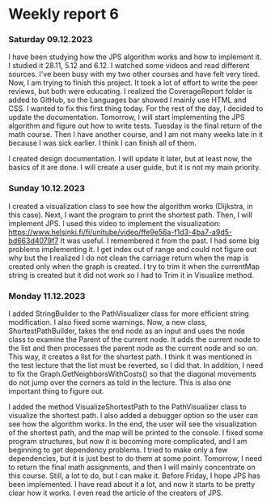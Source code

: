 # Weekly report 6

### Saturday 09.12.2023
I have been studying how the JPS algorithm works and how to implement it. I studied it 28.11, 5.12 and 6.12. I watched some videos and read different sources. I've been busy with my two other courses and have felt very tired. Now, I am trying to finish this project. It took a lot of effort to write the peer reviews, but both were educating. I realized the CoverageReport folder is added to GitHub, so the Languages bar showed I mainly use HTML and CSS. I wanted to fix this first thing today. For the rest of the day, I decided to update the documentation. Tomorrow, I will start implementing the JPS algorithm and figure out how to write tests. Tuesday is the final return of the math course. Then I have another course, and I am not many weeks late in it because I was sick earlier. I think I can finish all of them.

I created design documentation. I will update it later, but at least now, the basics of it are done. I will create a user guide, but it is not my main priority.

### Sunday 10.12.2023
I created a visualization class to see how the algorithm works (Dijkstra, in this case). Next, I want the program to print the shortest path. Then, I will implement JPS. I used this video to implement the visualization: https://www.helsinki.fi/fi/unitube/video/ffe9e56a-f1d3-4ba7-a9d5-bd663d4079f7
It was useful. I remembered it from the past. I had some big problems implementing it. I get index out of range and could not figure out why but the I realized I do not clean the carriage return when the map is created only when the graph is created. I try to trim it when the currentMap string is created but it did not work so I had to Trim it in Visualize method.

### Monday 11.12.2023
I added StringBuilder to the PathVisualizer class for more efficient string modification. I also fixed some warnings. Now, a new class, ShortestPathBuilder, takes the end node as an input and uses the node class to examine the Parent of the current node. It adds the current node to the list and then processes the parent node as the current node and so on. This way, it creates a list for the shortest path. I think it was mentioned in the test lecture that the list must be reverted, so I did that. In addition, I need to fix the Graph.GetNeighborsWithCosts() so that the diagonal movements do not jump over the corners as told in the lecture. This is also one important thing to figure out. 

I added the method VisualizeShortestPath to the PathVisualizer class to visualize the shortest path. I also added a debugger option so the user can see how the algorithm works. In the end, the user will see the visualization of the shortest path, and the map will be printed to the console. I fixed some program structures, but now it is becoming more complicated, and I am beginning to get dependency problems. I tried to make only a few dependencies, but it is just best to do them at some point. Tomorrow, I need to return the final math assignments, and then I will mainly concentrate on this course. Still, a lot to do, but I can make it. Before Friday, I hope JPS has been implemented. I have read about it a lot, and now it starts to be pretty clear how it works. I even read the article of the creators of JPS.